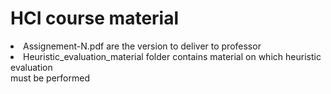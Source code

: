 <h1>
HCI course material
</h1>
<li>
Assignement-N.pdf are the version to deliver to professor
</li>
<li>
Heuristic_evaluation_material folder contains material on which heuristic evaluation <br> must be performed 
</li>
